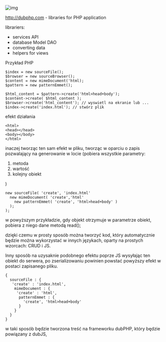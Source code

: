 ![img](http://dubphp.com/img/box/Original_512.png)

http://dubphp.com - libraries for PHP application

librariers:
- services API
- database Model DAO
- converting data
- helpers for views


Przykład
PHP
```
$index = new sourceFile();
$browser = new sourceBrowser();
$content = new mimeDocument('html);
$pattern = new patternEmmet();

$html_content = $pattern->create('html>head+body');
$content->create( $html_content );
$browser->create('html_content'); // wyswietl na ekranie lub ...
$index->create('index.html'); // stwórz plik
```

efekt działania
```
<html>
<head></head>
<body></body>
</html>
```
inaczej tworząc ten sam efekt w pliku, tworząc w oparciu o zapis
pozwalający na generowanie w locie (pobiera wszystkie parametry:
1. metoda
2. wartość
3. kolejny obiekt

)

```
new sourceFile( 'create', 'index.html'
  new mimeDocument( 'create','html'
    new patternEmmet( 'create', 'html>head+body' ) 
  );
);
```
w powyższym przykładzie, gdy objekt otrzymuje w parametrze obiekt, pobiera z niego dane metodą read();

dzięki czemu w prosty sposób można tworzyć kod, który automatycznie będzie można wykorzystać w innych językach, oparty na prostych wzorcach: CRUD i JS.

Inny sposób na uzysaknie podobnego efektu poprze JS wysyłając ten obiekt do serwera, po zserializowaniu powinien powstać powyższy efekt w postaci zapisanego pliku.
```
{
  sourceFile : {
   'create' : 'index.html',
    mimeDocument : {
     'create' : 'html',
      patternEmmet : {
        'create', 'html>head+body'
      } 
    }
  }
}
```
w taki sposób będzie tworzona treść na frameworku dubPHP, który będzie powiązany z dubJS, 
